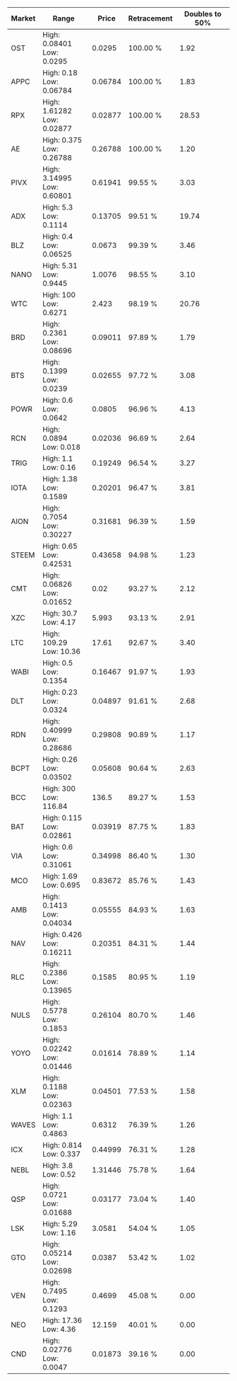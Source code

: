 | Market | Range | Price| Retracement | Doubles to 50% |
| --- | --- | --- | --- | --- |
| OST | High: 0.08401<br />Low: 0.0295 | 0.0295 | 100.00 % | 1.92 |
| APPC | High: 0.18<br />Low: 0.06784 | 0.06784 | 100.00 % | 1.83 |
| RPX | High: 1.61282<br />Low: 0.02877 | 0.02877 | 100.00 % | 28.53 |
| AE | High: 0.375<br />Low: 0.26788 | 0.26788 | 100.00 % | 1.20 |
| PIVX | High: 3.14995<br />Low: 0.60801 | 0.61941 | 99.55 % | 3.03 |
| ADX | High: 5.3<br />Low: 0.1114 | 0.13705 | 99.51 % | 19.74 |
| BLZ | High: 0.4<br />Low: 0.06525 | 0.0673 | 99.39 % | 3.46 |
| NANO | High: 5.31<br />Low: 0.9445 | 1.0076 | 98.55 % | 3.10 |
| WTC | High: 100<br />Low: 0.6271 | 2.423 | 98.19 % | 20.76 |
| BRD | High: 0.2361<br />Low: 0.08696 | 0.09011 | 97.89 % | 1.79 |
| BTS | High: 0.1399<br />Low: 0.0239 | 0.02655 | 97.72 % | 3.08 |
| POWR | High: 0.6<br />Low: 0.0642 | 0.0805 | 96.96 % | 4.13 |
| RCN | High: 0.0894<br />Low: 0.018 | 0.02036 | 96.69 % | 2.64 |
| TRIG | High: 1.1<br />Low: 0.16 | 0.19249 | 96.54 % | 3.27 |
| IOTA | High: 1.38<br />Low: 0.1589 | 0.20201 | 96.47 % | 3.81 |
| AION | High: 0.7054<br />Low: 0.30227 | 0.31681 | 96.39 % | 1.59 |
| STEEM | High: 0.65<br />Low: 0.42531 | 0.43658 | 94.98 % | 1.23 |
| CMT | High: 0.06826<br />Low: 0.01652 | 0.02 | 93.27 % | 2.12 |
| XZC | High: 30.7<br />Low: 4.17 | 5.993 | 93.13 % | 2.91 |
| LTC | High: 109.29<br />Low: 10.36 | 17.61 | 92.67 % | 3.40 |
| WABI | High: 0.5<br />Low: 0.1354 | 0.16467 | 91.97 % | 1.93 |
| DLT | High: 0.23<br />Low: 0.0324 | 0.04897 | 91.61 % | 2.68 |
| RDN | High: 0.40999<br />Low: 0.28686 | 0.29808 | 90.89 % | 1.17 |
| BCPT | High: 0.26<br />Low: 0.03502 | 0.05608 | 90.64 % | 2.63 |
| BCC | High: 300<br />Low: 116.84 | 136.5 | 89.27 % | 1.53 |
| BAT | High: 0.115<br />Low: 0.02861 | 0.03919 | 87.75 % | 1.83 |
| VIA | High: 0.6<br />Low: 0.31061 | 0.34998 | 86.40 % | 1.30 |
| MCO | High: 1.69<br />Low: 0.695 | 0.83672 | 85.76 % | 1.43 |
| AMB | High: 0.1413<br />Low: 0.04034 | 0.05555 | 84.93 % | 1.63 |
| NAV | High: 0.426<br />Low: 0.16211 | 0.20351 | 84.31 % | 1.44 |
| RLC | High: 0.2386<br />Low: 0.13965 | 0.1585 | 80.95 % | 1.19 |
| NULS | High: 0.5778<br />Low: 0.1853 | 0.26104 | 80.70 % | 1.46 |
| YOYO | High: 0.02242<br />Low: 0.01446 | 0.01614 | 78.89 % | 1.14 |
| XLM | High: 0.1188<br />Low: 0.02363 | 0.04501 | 77.53 % | 1.58 |
| WAVES | High: 1.1<br />Low: 0.4863 | 0.6312 | 76.39 % | 1.26 |
| ICX | High: 0.814<br />Low: 0.337 | 0.44999 | 76.31 % | 1.28 |
| NEBL | High: 3.8<br />Low: 0.52 | 1.31446 | 75.78 % | 1.64 |
| QSP | High: 0.0721<br />Low: 0.01688 | 0.03177 | 73.04 % | 1.40 |
| LSK | High: 5.29<br />Low: 1.16 | 3.0581 | 54.04 % | 1.05 |
| GTO | High: 0.05214<br />Low: 0.02698 | 0.0387 | 53.42 % | 1.02 |
| VEN | High: 0.7495<br />Low: 0.1293 | 0.4699 | 45.08 % | 0.00 |
| NEO | High: 17.36<br />Low: 4.36 | 12.159 | 40.01 % | 0.00 |
| CND | High: 0.02776<br />Low: 0.0047 | 0.01873 | 39.16 % | 0.00 |
